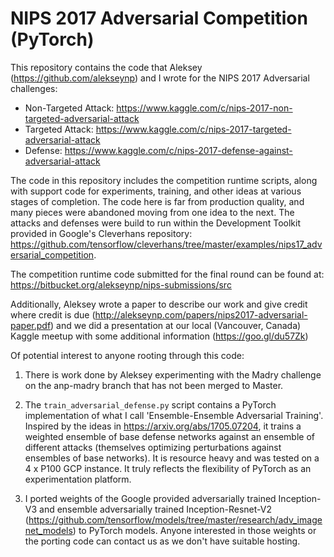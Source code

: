 # NIPS 2017 Adversarial Competition (PyTorch) 

This repository contains the code that Aleksey (https://github.com/alekseynp) and I wrote for the NIPS 2017 Adversarial challenges:

* Non-Targeted Attack: https://www.kaggle.com/c/nips-2017-non-targeted-adversarial-attack
* Targeted Attack: https://www.kaggle.com/c/nips-2017-targeted-adversarial-attack
* Defense: https://www.kaggle.com/c/nips-2017-defense-against-adversarial-attack

The code in this repository includes the competition runtime scripts, along with support code for experiments, training, and other ideas at various stages of completion. The code here is far from production quality, and many pieces were abandoned moving from one idea to the next. The attacks and defenses were build to run within the Development Toolkit provided in Google's Cleverhans repository: https://github.com/tensorflow/cleverhans/tree/master/examples/nips17_adversarial_competition. 

The competition runtime code submitted for the final round can be found at: https://bitbucket.org/alekseynp/nips-submissions/src 

Additionally, Aleksey wrote a paper to describe our work and give credit where credit is due (http://alekseynp.com/papers/nips2017-adversarial-paper.pdf) and we did a presentation at our local (Vancouver, Canada) Kaggle meetup with some additional information (https://goo.gl/du57Zk)

Of potential interest to anyone rooting through this code:

1. There is work done by Aleksey experimenting with the Madry challenge on the anp-madry branch that has not been merged to Master.

1. The `train_adversarial_defense.py` script contains a PyTorch implementation of what I call 'Ensemble-Ensemble Adversarial Training'. Inspired by the ideas in https://arxiv.org/abs/1705.07204, it trains a weighted ensemble of base defense networks against an ensemble of different attacks (themselves optimizing perturbations against ensembles of base networks). It is resource heavy and was tested on a 4 x P100 GCP instance. It truly reflects the flexibility of PyTorch as an experimentation platform. 

1. I ported weights of the Google provided adversarially trained Inception-V3 and ensemble adversarially trained Inception-Resnet-V2 (https://github.com/tensorflow/models/tree/master/research/adv_imagenet_models) to PyTorch models. Anyone interested in those weights or the porting code can contact us as we don't have suitable hosting.
